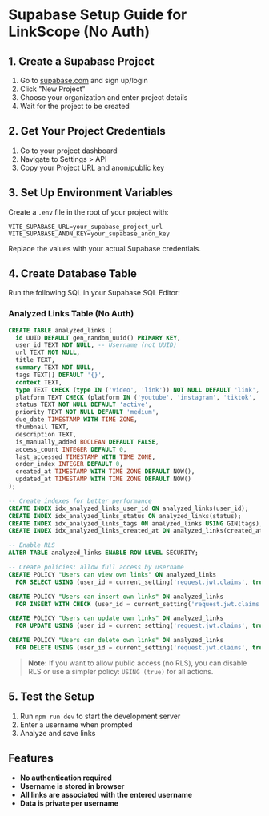 # Supabase Setup Guide for LinkScope (No Auth)

## 1. Create a Supabase Project

1. Go to [supabase.com](https://supabase.com) and sign up/login
2. Click "New Project"
3. Choose your organization and enter project details
4. Wait for the project to be created

## 2. Get Your Project Credentials

1. Go to your project dashboard
2. Navigate to Settings > API
3. Copy your Project URL and anon/public key

## 3. Set Up Environment Variables

Create a `.env` file in the root of your project with:

```env
VITE_SUPABASE_URL=your_supabase_project_url
VITE_SUPABASE_ANON_KEY=your_supabase_anon_key
```

Replace the values with your actual Supabase credentials.

## 4. Create Database Table

Run the following SQL in your Supabase SQL Editor:

### Analyzed Links Table (No Auth)
```sql
CREATE TABLE analyzed_links (
  id UUID DEFAULT gen_random_uuid() PRIMARY KEY,
  user_id TEXT NOT NULL, -- Username (not UUID)
  url TEXT NOT NULL,
  title TEXT,
  summary TEXT NOT NULL,
  tags TEXT[] DEFAULT '{}',
  context TEXT,
  type TEXT CHECK (type IN ('video', 'link')) NOT NULL DEFAULT 'link',
  platform TEXT CHECK (platform IN ('youtube', 'instagram', 'tiktok', 'other')) DEFAULT 'other',
  status TEXT NOT NULL DEFAULT 'active',
  priority TEXT NOT NULL DEFAULT 'medium',
  due_date TIMESTAMP WITH TIME ZONE,
  thumbnail TEXT,
  description TEXT,
  is_manually_added BOOLEAN DEFAULT FALSE,
  access_count INTEGER DEFAULT 0,
  last_accessed TIMESTAMP WITH TIME ZONE,
  order_index INTEGER DEFAULT 0,
  created_at TIMESTAMP WITH TIME ZONE DEFAULT NOW(),
  updated_at TIMESTAMP WITH TIME ZONE DEFAULT NOW()
);

-- Create indexes for better performance
CREATE INDEX idx_analyzed_links_user_id ON analyzed_links(user_id);
CREATE INDEX idx_analyzed_links_status ON analyzed_links(status);
CREATE INDEX idx_analyzed_links_tags ON analyzed_links USING GIN(tags);
CREATE INDEX idx_analyzed_links_created_at ON analyzed_links(created_at);

-- Enable RLS
ALTER TABLE analyzed_links ENABLE ROW LEVEL SECURITY;

-- Create policies: allow full access by username
CREATE POLICY "Users can view own links" ON analyzed_links
  FOR SELECT USING (user_id = current_setting('request.jwt.claims', true)::json->>'username');

CREATE POLICY "Users can insert own links" ON analyzed_links
  FOR INSERT WITH CHECK (user_id = current_setting('request.jwt.claims', true)::json->>'username');

CREATE POLICY "Users can update own links" ON analyzed_links
  FOR UPDATE USING (user_id = current_setting('request.jwt.claims', true)::json->>'username');

CREATE POLICY "Users can delete own links" ON analyzed_links
  FOR DELETE USING (user_id = current_setting('request.jwt.claims', true)::json->>'username');
```

> **Note:** If you want to allow public access (no RLS), you can disable RLS or use a simpler policy: `USING (true)` for all actions.

## 5. Test the Setup

1. Run `npm run dev` to start the development server
2. Enter a username when prompted
3. Analyze and save links

## Features

- **No authentication required**
- **Username is stored in browser**
- **All links are associated with the entered username**
- **Data is private per username** 